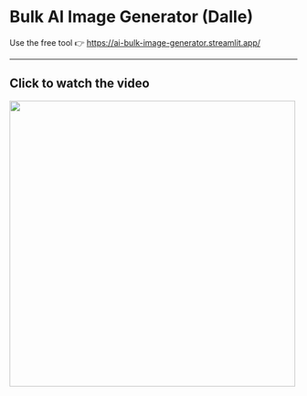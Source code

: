 # Bulk AI Image Generator (Dalle)

Use the free tool 👉 https://ai-bulk-image-generator.streamlit.app/

---

## Click to watch the video

<a href="https://www.youtube.com/watch?v=zfc7Exry20o">
<img src="https://img.youtube.com/vi/zfc7Exry20o/maxresdefault.jpg" width="500px">
</a>